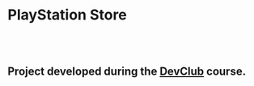 <h1> PlayStation Store </h1>
<br>
<br>
<h2>Project developed during the <a href="https://plataforma.devclub.com.br/auth/login?redirect=/">DevClub</a> course.</h2>
